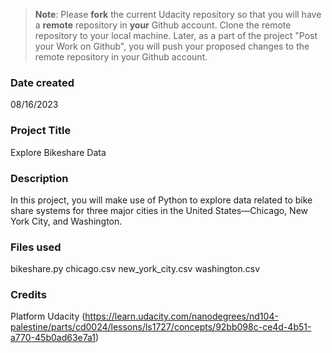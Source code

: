 >**Note**: Please **fork** the current Udacity repository so that you will have a **remote** repository in **your** Github account. Clone the remote repository to your local machine. Later, as a part of the project "Post your Work on Github", you will push your proposed changes to the remote repository in your Github account.

### Date created
08/16/2023

### Project Title
Explore Bikeshare Data

### Description
In this project, you will make use of Python to explore data related to bike share systems for three major cities in the United States—Chicago, New York City, and Washington.

### Files used
bikeshare.py
chicago.csv
new_york_city.csv
washington.csv

### Credits
Platform Udacity (https://learn.udacity.com/nanodegrees/nd104-palestine/parts/cd0024/lessons/ls1727/concepts/92bb098c-ce4d-4b51-a770-45b0ad63e7a1)
